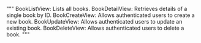 """
BookListView: Lists all books.
BookDetailView: Retrieves details of a single book by ID.
BookCreateView: Allows authenticated users to create a new book.
BookUpdateView: Allows authenticated users to update an existing book.
BookDeleteView: Allows authenticated users to delete a book.
"""
